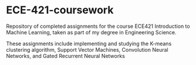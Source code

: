 # ECE-421-coursework
Repository of completed assignments for the course ECE421 Introduction to Machine Learning, taken as part of my degree in Engineering Science.

These assignments include implementing and studying the K-means clustering algorithm, Support Vector Machines, Convolution Neural Networks, and Gated Recurrent Neural Networks
